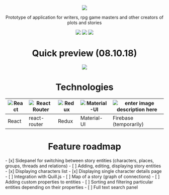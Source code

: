 <div align="center">
  <img src="https://i.imgur.com/MREVFNF.png" />
  <p>Prototype of application for writers, rpg game masters and other creators of plots and stories</p>
  <div style="display: flex, justify-content: center, alignItems: center">
    <img src="https://img.shields.io/badge/react-16.5.1-blue.svg" />
    <img src="https://img.shields.io/badge/react--redux-5.0.7-orange.svg" />
    <img src="https://img.shields.io/badge/material--ui-3.1.0-green.svg" />
  </div>
</div>
<div align="center">
<h1>Quick preview (08.10.18)</h1>
<img src="https://camo.githubusercontent.com/047ae46e3a8523c16d66734743de0b9832e71081/68747470733a2f2f692e696d6775722e636f6d2f6f34537a6c59752e676966" />

<h1>Technologies</h1>

|![React](https://cdn.svgporn.com/logos/react.svg)|![React Router](https://cdn.svgporn.com/logos/react-router.svg)|![Redux](https://cdn.svgporn.com/logos/redux.svg)|![Material-UI](https://cdn.svgporn.com/logos/material-ui.svg)|![enter image description here](https://cdn.svgporn.com/logos/firebase.svg)|
|--|--|--|--|--|
|React|react-router|Redux|Material-UI|Firebase (temporarily)|
  
<h1>Feature roadmap</h1>
</div>
- [x] Sidepanel for switching between story entities (characters, places, groups, threads and relations)
- [ ] Adding, editing, displaying story entities
  - [x] Displaying characters list
  - [x] Displaying single character details page
  - [ ] Integration with Quill.js
- [ ] Map of a story (graph of connections)
- [ ] Adding custom properties to entities
- [ ] Sorting and filtering particular entities depending on their properties
- [ ] Full text search panel
